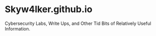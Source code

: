 # Skyw4lker.github.io
Cybersecurity Labs, Write Ups, and Other Tid Bits of Relatively Useful Information.
